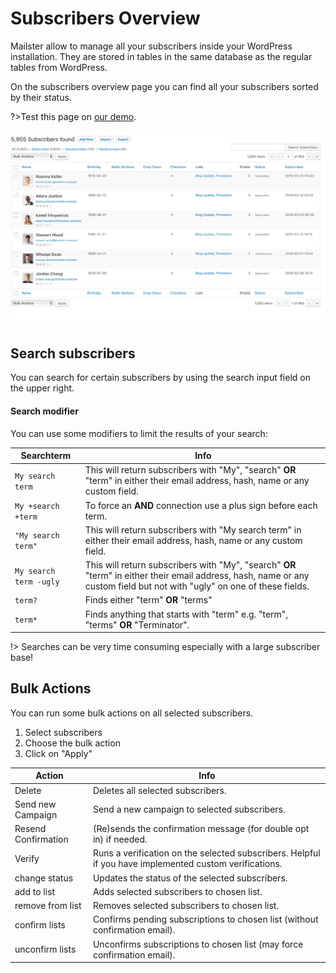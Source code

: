 # Subscribers Overview

Mailster allow to manage all your subscribers inside your WordPress installation. They are stored in tables in the same database as the regular tables from WordPress.

On the subscribers overview page you can find all your subscribers sorted by their status.

?>Test this page on [our demo](https://demo.mailster.co/wp-admin/edit.php?post_type=newsletter&page=mailster_subscribers).

![Subscribers Overview](assets/subscribers-overview.png)

## Search subscribers

You can search for certain subscribers by using the search input field on the upper right.

#### Search modifier

You can use some modifiers to limit the results of your search:

Searchterm | Info
---|---
`My search term` | This will return subscribers with "My", "search" **OR** "term" in either their email address, hash, name or any custom field.
`My +search +term` | To force an **AND** connection use a plus sign before each term.
`"My search term"` | This will return subscribers with "My search term" in either their email address, hash, name or any custom field.
`My search term -ugly` | This will return subscribers with "My", "search" **OR** "term" in either their email address, hash, name or any custom field but not with "ugly" on one of these fields.
`term?` | Finds either "term" **OR** "terms"
`term*` | Finds anything that starts with "term" e.g. "term", "terms" **OR** "Terminator".


!> Searches can be very time consuming especially with a large subscriber base!

## Bulk Actions

You can run some bulk actions on all selected subscribers.

1. Select subscribers
2. Choose the bulk action
3. Click on "Apply"

Action | Info
---|---
Delete | Deletes all selected subscribers.
Send new Campaign | Send a new campaign to selected subscribers.
Resend Confirmation | (Re)sends the confirmation message (for double opt in) if needed.
Verify | Runs a verification on the selected subscribers. Helpful if you have implemented custom verifications.
change status | Updates the status of the selected subscribers.
add to list | Adds selected subscribers to chosen list.
remove from list | Removes selected subscribers to chosen list.
confirm lists | Confirms pending subscriptions to chosen list (without confirmation email).
unconfirm lists | Unconfirms subscriptions to chosen list (may force confirmation email).